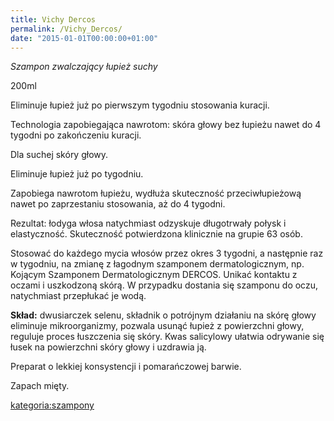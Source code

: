 ```yaml
---
title: Vichy Dercos
permalink: /Vichy_Dercos/
date: "2015-01-01T00:00:00+01:00"
---
```


*Szampon zwalczający łupież suchy*

200ml

Eliminuje łupież już po pierwszym tygodniu stosowania kuracji.

Technologia zapobiegająca nawrotom: skóra głowy bez łupieżu nawet do 4 tygodni po zakończeniu kuracji.

Dla suchej skóry głowy.

Eliminuje łupież już po tygodniu.

Zapobiega nawrotom łupieżu, wydłuża skuteczność przeciwłupieżową nawet po zaprzestaniu stosowania, aż do 4 tygodni.

Rezultat: łodyga włosa natychmiast odzyskuje długotrwały połysk i elastyczność. Skuteczność potwierdzona klinicznie na grupie 63 osób.

Stosować do każdego mycia włosów przez okres 3 tygodni, a następnie raz w tygodniu, na zmianę z łagodnym szamponem dermatologicznym, np. Kojącym Szamponem Dermatologicznym DERCOS. Unikać kontaktu z oczami i uszkodzoną skórą. W przypadku dostania się szamponu do oczu, natychmiast przepłukać je wodą.

**Skład:** dwusiarczek selenu, składnik o potrójnym działaniu na skórę głowy eliminuje mikroorganizmy, pozwala usunąć łupież z powierzchni głowy, reguluje proces łuszczenia się skóry. Kwas salicylowy ułatwia odrywanie się łusek na powierzchni skóry głowy i uzdrawia ją.

Preparat o lekkiej konsystencji i pomarańczowej barwie.

Zapach mięty.

[kategoria:szampony](/atopedia/kategoria:szampony "wikilink")